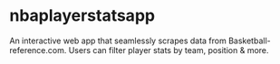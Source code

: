 # nbaplayerstatsapp
An interactive web app that seamlessly scrapes data from Basketball-reference.com. Users can filter player stats by team, position &amp; more.
